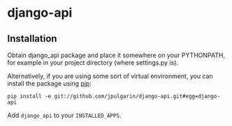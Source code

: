 django-api
================




Installation
----------------------

Obtain django_api package and place it somewhere on your PYTHONPATH, for example
in your project directory (where settings.py is). 

Alternatively, if you are 
using some sort of virtual environment, you can install the package using [pip][]:

    pip install -e git://github.com/jpulgarin/django-api.git#egg=django-api

[pip]: http://pip.openplans.org/

Add `django_api` to your `INSTALLED_APPS`.
